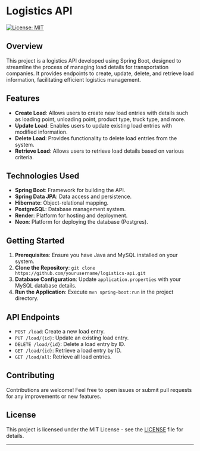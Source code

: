 # Logistics API

[![License: MIT](https://img.shields.io/badge/License-MIT-blue.svg)](https://opensource.org/licenses/MIT)

## Overview

This project is a logistics API developed using Spring Boot, designed to streamline the process of managing load details for transportation companies. It provides endpoints to create, update, delete, and retrieve load information, facilitating efficient logistics management.

## Features

- **Create Load**: Allows users to create new load entries with details such as loading point, unloading point, product type, truck type, and more.
- **Update Load**: Enables users to update existing load entries with modified information.
- **Delete Load**: Provides functionality to delete load entries from the system.
- **Retrieve Load**: Allows users to retrieve load details based on various criteria.

## Technologies Used

- **Spring Boot**: Framework for building the API.
- **Spring Data JPA**: Data access and persistence.
- **Hibernate**: Object-relational mapping.
- **PostgreSQL**: Database management system.
- **Render**: Platform for hosting and deployment.
- **Neon**: Platform for deploying the database (Postgres).

## Getting Started

1. **Prerequisites**: Ensure you have Java and MySQL installed on your system.
2. **Clone the Repository**: `git clone https://github.com/yourusername/logistics-api.git`
3. **Database Configuration**: Update `application.properties` with your MySQL database details.
4. **Run the Application**: Execute `mvn spring-boot:run` in the project directory.

## API Endpoints

- `POST /load`: Create a new load entry.
- `PUT /load/{id}`: Update an existing load entry.
- `DELETE /load/{id}`: Delete a load entry by ID.
- `GET /load/{id}`: Retrieve a load entry by ID.
- `GET /load/all`: Retrieve all load entries.

## Contributing

Contributions are welcome! Feel free to open issues or submit pull requests for any improvements or new features.

## License

This project is licensed under the MIT License - see the [LICENSE](https://github.com/amaanlari/logistics-api/blob/master/LICENSE) file for details.

---
